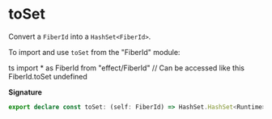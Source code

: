 # toSet

Convert a `FiberId` into a `HashSet<FiberId>`.

To import and use `toSet` from the "FiberId" module:

ts
import \* as FiberId from "effect/FiberId"
// Can be accessed like this
FiberId.toSet
undefined

**Signature**

```ts
export declare const toSet: (self: FiberId) => HashSet.HashSet<Runtime>
```
